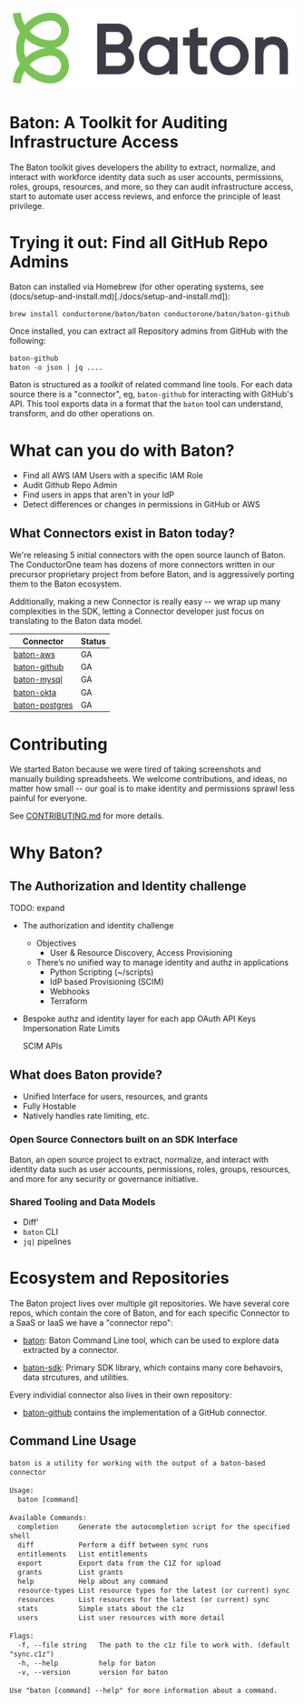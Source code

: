 
![Baton Logo](./docs/images/baton-logo.png)

# Baton: A Toolkit for Auditing Infrastructure Access

The Baton toolkit gives developers the ability to extract, normalize, and interact with workforce identity data such as user accounts, permissions, roles, groups, resources, and more, so they can audit infrastructure access, start to automate user access reviews, and enforce the principle of least privilege. 

# Trying it out: Find all GitHub Repo Admins

Baton can installed via Homebrew (for other operating systems, see (docs/setup-and-install.md)[./docs/setup-and-install.md]):
```
brew install conductorone/baton/baton conductorone/baton/baton-github
```

Once installed, you can extract all Repository admins from GitHub with the following:

```
baton-github 
baton -o json | jq ....
```

Baton is structured as a _toolkit_ of related command line tools.  For each data source there is a "connector", eg, `baton-github` for interacting with GitHub's API.  This tool exports data in a format that the `baton` tool can understand, transform, and do other operations on.

# What can you do with Baton?

- Find all AWS IAM Users with a specific IAM Role
- Audit Github Repo Admin
- Find users in apps that aren't in your IdP
- Detect differences or changes in permissions in GitHub or AWS

## What Connectors exist in Baton today?

We're releasing 5 initial connectors with the open source launch of Baton.  The ConductorOne team has dozens of more connectors written in our precursor proprietary project from before Baton, and is aggressively porting them to the Baton ecosystem.

Additionally, making a new Connector is really easy -- we wrap up many complexities in the SDK, letting a Connector developer just focus on translating to the Baton data model.

| Connector                | Status     |
|--------------------------|------------|
| [baton-aws](https://github.com/ConductorOne/baton-aws) |   GA   |
| [baton-github](https://github.com/ConductorOne/baton-github) |   GA   |
| [baton-mysql](https://github.com/ConductorOne/baton-github) |   GA   |
| [baton-okta](https://github.com/ConductorOne/baton-okta) |   GA   |
| [baton-postgres](https://github.com/ConductorOne/baton-github) |   GA   |

# Contributing

We started Baton because we were tired of taking screenshots and manually building spreadsheets.  We welcome contributions, and ideas, no matter how small -- our goal is to make identity and permissions sprawl less painful for everyone.

See [CONTRIBUTING.md](./CONTRIBUTING.md) for more details.

# Why Baton?

## The Authorization and Identity challenge

TODO: expand
- The authorization and identity challenge
  - Objectives
    - User & Resource Discovery, Access Provisioning
  - There’s no unified way to manage identity and authz in applications
    - Python Scripting (~/scripts)
    - IdP based Provisioning (SCIM)
    - Webhooks
    - Terraform
- Bespoke authz and identity layer for each app
    OAuth
    API Keys
    Impersonation
    Rate Limits

    SCIM
    APIs

## What does Baton provide?

- Unified Interface for users, resources, and grants
- Fully Hostable
- Natively handles rate limiting, etc.

### Open Source Connectors built on an SDK Interface  

Baton, an open source project to extract, normalize, and interact with identity data such as user accounts, permissions, roles, groups, resources, and more for any security or governance initiative.

### Shared Tooling and Data Models
 - Diff'
 - `baton` CLI
 - `jq|` pipelines

# Ecosystem and Repositories 

The Baton project lives over multiple git repositories.  We have several core repos, which contain the core of Baton, and for each specific Connector to a SaaS or IaaS we have a "connector repo":

- [baton](https://github.com/ConductorOne/baton): Baton Command Line tool, which can be used to explore data extracted by a connector.

- [baton-sdk](https://github.com/ConductorOne/baton-sdk): Primary SDK library, which contains many core behavoirs, data strcutures, and utilities. 

Every individial connector also lives in their own repository:
- [baton-github](https://github.com/ConductorOne/baton-github) contains the implementation of a GitHub connector.


## Command Line Usage
```
baton is a utility for working with the output of a baton-based connector

Usage:
  baton [command]

Available Commands:
  completion     Generate the autocompletion script for the specified shell
  diff           Perform a diff between sync runs
  entitlements   List entitlements
  export         Export data from the C1Z for upload
  grants         List grants
  help           Help about any command
  resource-types List resource types for the latest (or current) sync
  resources      List resources for the latest (or current) sync
  stats          Simple stats about the c1z
  users          List user resources with more detail

Flags:
  -f, --file string   The path to the c1z file to work with. (default "sync.c1z")
  -h, --help          help for baton
  -v, --version       version for baton

Use "baton [command] --help" for more information about a command.
```
